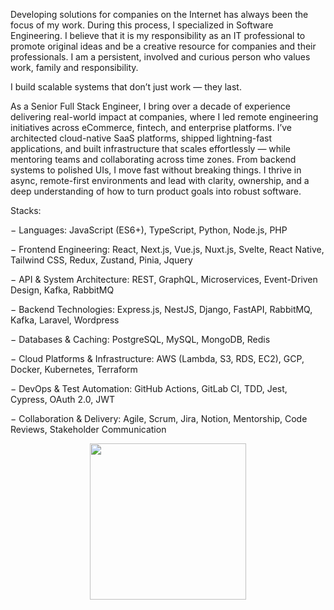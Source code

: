 Developing solutions for companies on the Internet has always been the focus of my work. During this process, I specialized in Software Engineering. I believe that it is my responsibility as an IT professional to promote original ideas and be a creative resource for companies and their professionals. I am a persistent, involved and curious person who values ​​work, family and responsibility.

I build scalable systems that don’t just work — they last.

As a Senior Full Stack Engineer, I bring over a decade of experience delivering real-world impact at companies, where I led remote engineering initiatives across eCommerce, fintech, and enterprise platforms. I’ve architected cloud-native SaaS platforms, shipped lightning-fast applications, and built infrastructure that scales effortlessly — while mentoring teams and collaborating across time zones. From backend systems to polished UIs, I move fast without breaking things. I thrive in async, remote-first environments and lead with clarity, ownership, and a deep understanding of how to turn product goals into robust software.

Stacks:

− Languages: JavaScript (ES6+), TypeScript, Python, Node.js, PHP

− Frontend Engineering: React, Next.js, Vue.js, Nuxt.js, Svelte, React Native, Tailwind CSS, Redux, Zustand, Pinia, Jquery

− API & System Architecture: REST, GraphQL, Microservices, Event-Driven Design, Kafka, RabbitMQ

− Backend Technologies: Express.js, NestJS, Django, FastAPI, RabbitMQ, Kafka, Laravel, Wordpress

− Databases & Caching: PostgreSQL, MySQL, MongoDB, Redis

− Cloud Platforms & Infrastructure: AWS (Lambda, S3, RDS, EC2), GCP, Docker, Kubernetes, Terraform

− DevOps & Test Automation: GitHub Actions, GitLab CI, TDD, Jest, Cypress, OAuth 2.0, JWT

− Collaboration & Delivery: Agile, Scrum, Jira, Notion, Mentorship, Code Reviews, Stakeholder Communication

</p>
</div>

<p align="center">
  <img src="assets/levi.gif" width="250">
</p>
   
<!--
**inaldomonteiroti/inaldomonteiroti** is a ✨ _special_ ✨ repository because its `README.md` (this file) appears on your GitHub profile.

Here are some ideas to get you started:

- 🔭 I’m currently working on ...
- 🌱 I’m currently learning ...
- 👯 I’m looking to collaborate on ...
- 🤔 I’m looking for help with ...
- 💬 Ask me about ...
- 📫 How to reach me: ...
- 😄 Pronouns: ...
- ⚡ Fun fact: ...
-->
